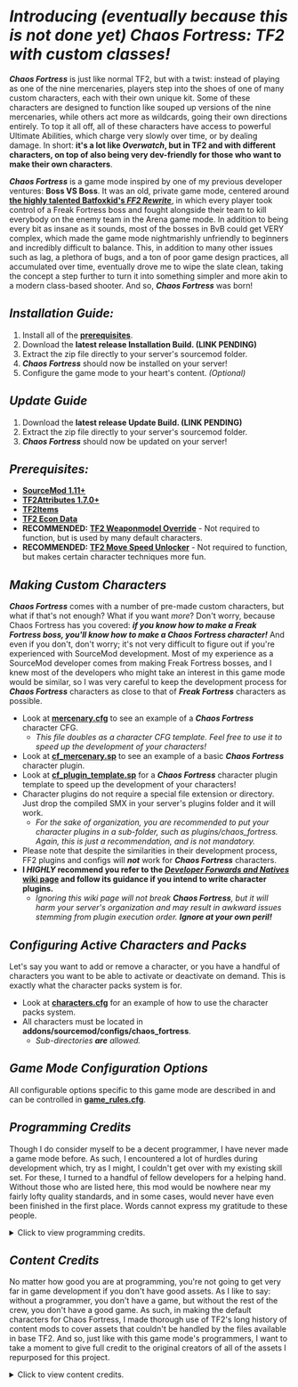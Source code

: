# *Introducing (eventually because this is not done yet) Chaos Fortress: TF2 with custom classes!*
***Chaos Fortress*** is just like normal TF2, but with a twist: instead of playing as one of the nine mercenaries, players step into the shoes of one of many custom characters, each with their own unique kit. Some of these characters are designed to function like souped up versions of the nine mercenaries, while others act more as wildcards, going their own directions entirely. To top it all off, all of these characters have access to powerful Ultimate Abilities, which charge very slowly over time, or by dealing damage. In short: **it's a lot like *Overwatch*, but in TF2 and with different characters, on top of also being very dev-friendly for those who want to make their own characters**.

***Chaos Fortress*** is a game mode inspired by one of my previous developer ventures: **Boss VS Boss**. It was an old, private game mode, centered around **[the highly talented Batfoxkid's _FF2 Rewrite_](https://github.com/Batfoxkid/Freak-Fortress-2-Rewrite)**, in which every player took control of a Freak Fortress boss and fought alongside their team to kill everybody on the enemy team in the Arena game mode. In addition to being every bit as insane as it sounds, most of the bosses in BvB could get VERY complex, which made the game mode nightmarishly unfriendly to beginners and incredibly difficult to balance. This, in addition to many other issues such as lag, a plethora of bugs, and a ton of poor game design practices, all accumulated over time, eventually drove me to wipe the slate clean, taking the concept a step further to turn it into something simpler and more akin to a modern class-based shooter. And so, ***Chaos Fortress*** was born!
 
## *Installation Guide:*
  1. Install all of the **[prerequisites](https://github.com/SupremeSpookmaster/Chaos-Fortress#prerequisites)**.
  2. Download the **latest release Installation Build. (LINK PENDING)**
  3. Extract the zip file directly to your server's sourcemod folder.
  4. ***Chaos Fortress*** should now be installed on your server!
  5. Configure the game mode to your heart's content. *(Optional)*

## *Update Guide*
  1. Download the **latest release Update Build. (LINK PENDING)**
  2. Extract the zip file directly to your server's sourcemod folder.
  3. ***Chaos Fortress*** should now be updated on your server!

## *Prerequisites:*
- **[SourceMod 1.11+](https://www.sourcemod.net/downloads.php)**
- **[TF2Attributes 1.7.0+](https://github.com/FlaminSarge/tf2attributes)**
- **[TF2Items](https://github.com/asherkin/TF2Items)**
- **[TF2 Econ Data](https://github.com/nosoop/SM-TFEconData)**
- **RECOMMENDED: [TF2 Weaponmodel Override](https://github.com/Zabaniya001/TF2CA-weaponmodel_override)** - Not required to function, but is used by many default characters.
- **RECOMMENDED: [TF2 Move Speed Unlocker](https://forums.alliedmods.net/showthread.php?p=2659562)** - Not required to function, but makes certain character techniques more fun.

## *Making Custom Characters*
***Chaos Fortress*** comes with a number of pre-made custom characters, but what if that's not enough? What if you want *more*? Don't worry, because Chaos Fortress has you covered: ***if you know how to make a Freak Fortress boss, you'll know how to make a Chaos Fortress character!*** And even if you don't, don't worry; it's not very difficult to figure out if you're experienced with SourceMod development. Most of my experience as a SourceMod developer comes from making Freak Fortress bosses, and I knew most of the developers who might take an interest in this game mode would be similar, so I was very careful to keep the development process for ***Chaos Fortress*** characters as close to that of ***Freak Fortress*** characters as possible.
  - Look at **[mercenary.cfg](https://github.com/SupremeSpookmaster/Chaos-Fortress/blob/main/addons/sourcemod/configs/chaos_fortress/mercenary.cfg)** to see an example of a ***Chaos Fortress*** character CFG.
    - *This file doubles as a character CFG template. Feel free to use it to speed up the development of your characters!*
  - Look at **[cf_mercenary.sp](https://github.com/SupremeSpookmaster/Chaos-Fortress/blob/main/addons/sourcemod/scripting/cf_mercenary.sp)** to see an example of a basic ***Chaos Fortress*** character plugin.
  - Look at **[cf_plugin_template.sp](https://github.com/SupremeSpookmaster/Chaos-Fortress/blob/main/addons/sourcemod/scripting/cf_plugin_template.sp)** for a ***Chaos Fortress*** character plugin template to speed up the development of your characters!
  - Character plugins do not require a special file extension or directory. Just drop the compiled SMX in your server's plugins folder and it will work.
    - *For the sake of organization, you are recommended to put your character plugins in a sub-folder, such as plugins/chaos_fortress. Again, this is just a recommendation, and is not mandatory.*
  - Please note that despite the similarities in their development process, FF2 plugins and configs will ***not*** work for ***Chaos Fortress*** characters.
  - **I *HIGHLY* recommend you refer to the [_Developer Forwards and Natives_ wiki page](https://github.com/SupremeSpookmaster/Chaos-Fortress/wiki/Developer-Forwards-and-Natives) and follow its guidance if you intend to write character plugins.**
    - *Ignoring this wiki page will not break ***Chaos Fortress***, but it will harm your server's organization and may result in awkward issues stemming from plugin execution order. **Ignore at your own peril!***

## *Configuring Active Characters and Packs*
Let's say you want to add or remove a character, or you have a handful of characters you want to be able to activate or deactivate on demand. This is exactly what the character packs system is for.
  - Look at **[characters.cfg](addons/sourcemod/data/chaos_fortress/characters.cfg)** for an example of how to use the character packs system.
  - All characters must be located in **addons/sourcemod/configs/chaos_fortress**.
      - *Sub-directories **are** allowed.*
   
## *Game Mode Configuration Options*
All configurable options specific to this game mode are described in and can be controlled in **[game_rules.cfg](addons/sourcemod/data/chaos_fortress/game_rules.cfg)**.

## *Programming Credits*
Though I do consider myself to be a decent programmer, I have never made a game mode before. As such, I encountered a lot of hurdles during development which, try as I might, I couldn't get over with my existing skill set. For these, I turned to a handful of fellow developers for a helping hand. Without those who are listed here, this mod would be nowhere near my fairly lofty quality standards, and in some cases, would never have even been finished in the first place. Words cannot express my gratitude to these people.
<details>

<summary>Click to view programming credits.</summary>

  - **[Artvin](https://github.com/artvin01)** and **[Batfoxkid](https://github.com/Batfoxkid)** (Creators of ***[TF2 Zombie Riot](https://github.com/artvin01/TF2-Zombie-Riot)***, which I borrowed code from at certain points, lots of general advice and support)
  - **[Zabaniya001, AKA Suza](https://github.com/Zabaniya001/Zabaniya001)** (Various tips and tricks, help regarding code cleanliness and performance, lots of help with unfamiliar coding territory)
  - **[CookieCat](https://github.com/CookieCat45)** (Help with finding netprops when I was unable to find them myself)
  - ...And of course, myself: **[Spookmaster](https://github.com/SupremeSpookmaster)** (Lead Dev, Game Mode Creator, All Default Characters)
</details>

## *Content Credits*
No matter how good you are at programming, you're not going to get very far in game development if you don't have good assets. As I like to say: without a programmer, you don't have a game, but without the rest of the crew, you don't have a good game. As such, in making the default characters for Chaos Fortress, I made thorough use of TF2's long history of content mods to cover assets that couldn't be handled by the files available in base TF2. And so, just like with this game mode's programmers, I want to take a moment to give full credit to the original creators of all of the assets I repurposed for this project.
<details>

<summary>Click to view content credits.</summary>

### Mercenary
 - **[DannyBoi151](https://gamebanana.com/members/1382615)** and **[stiffy360](https://gamebanana.com/members/707880)** (ported the **[Fruit Shop Fiend](https://gamebanana.com/mods/197791)** to TF2, which I used for Mercenary's assault rifle)
 - **[Stachekip](https://www.youtube.com/user/Stachekip)** (Voice actor for the Mercenary from **[Open Fortress](https://openfortress.fun/)**, whom CF's Mercenary gets his voice from)
### Spookmaster Bones
 - **[Vargskelethor, AKA Vinesauce Joel](https://www.twitch.tv/vargskelethor)** (Voice)
 - **[The 14th Doctor](https://gamebanana.com/members/1448519)** (Creator of the **[Vinesauce Joel Over Soldier Voice Pack](https://gamebanana.com/sounds/46534)** mod which I took specific sound clips from for dialogue)
</details>
